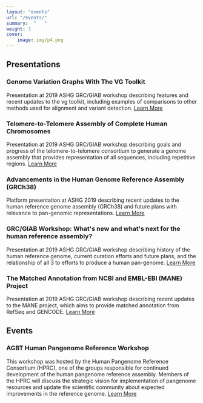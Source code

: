 ```yaml
---
layout: "events"
url: "/events/"
summary:  "   "
weight: 3
cover: 
    image: img/p4.png
---
```


## Presentations

### Genome Variation Graphs With The VG Toolkit
Presentation at 2019 ASHG GRC/GIAB workshop describing features and recent updates to the vg toolkit, including examples of comparisons to other methods used for alignment and variant detection.
[Learn More](https://www.slideshare.net/GenomeRef/genome-variation-graphs-with-the-vg-toolkit)

### Telomere-to-Telomere Assembly of Complete Human Chromosomes
Presentation at 2019 ASHG GRC/GIAB workshop describing goals and progress of the telomere-to-telomere consortium to generate a genome assembly that provides representation of all sequences, including repetitive regions.
[Learn More](https://www.slideshare.net/GenomeRef/telomeretotelomere-assembly-of-a-complete-human-chromosomes)

### Advancements in the Human Genome Reference Assembly (GRCh38)
Platform presentation at ASHG 2019 describing recent updates to the human reference genome assembly (GRCh38) and future plans with relevance to pan-genomic representations.
[Learn More](https://www.slideshare.net/GenomeRef/advancements-in-the-human-genome-reference-assembly-grch38)

### GRC/GIAB Workshop: What's new and what's next for the human reference assembly?
Presentation at 2019 ASHG GRC/GIAB workshop describing history of the human reference genome, current curation efforts and future plans, and the relationship of all 3 to efforts to produce a human pan-genome.
[Learn More](https://www.slideshare.net/GenomeRef/whats-new-and-whats-next-for-the-human-reference-assembly-189268379)

### The Matched Annotation from NCBI and EMBL-EBI (MANE) Project
Presentation at 2019 ASHG GRC/GIAB workshop describing recent updates to the MANE project, which aims to provide matched annotation from RefSeq and GENCODE.
[Learn More](https://www.slideshare.net/GenomeRef/the-matched-annotation-from-ncbi-and-emblebi-mane-project)

## Events
### AGBT Human Pangenome Reference Workshop
This workshop was hosted by the Human Pangenome Reference Consortium (HPRC), one of the groups responsible for continued development of the human pangenome reference assembly. Members of the HPRC will discuss the strategic vision for implementation of pangenome resources and update the scientific community about expected improvements in the reference genome. 
[Learn More](/event1/)